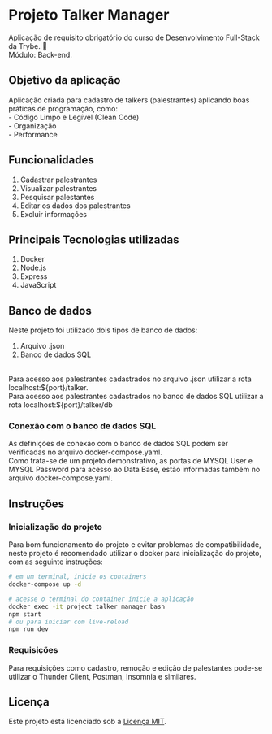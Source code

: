 # Projeto Talker Manager

  Aplicação de requisito obrigatório do curso de Desenvolvimento Full-Stack da Trybe. 🚀
  <br>
  Módulo: Back-end.


## Objetivo da aplicação

  Aplicação criada para cadastro de talkers (palestrantes) aplicando boas práticas de programação, como:
    <br>
    - Código Limpo e Legível (Clean Code)
  <br>
    - Organização
  <br>
    - Performance
  </br>

## Funcionalidades

  1. Cadastrar palestrantes
  2. Visualizar palestrantes
  3. Pesquisar palestantes
  4. Editar os dados dos palestrantes
  5. Excluir informações
   
## Principais Tecnologias utilizadas

  1. Docker
  2. Node.js
  3. Express
  4. JavaScript

## Banco de dados

Neste projeto foi utilizado dois tipos de banco de dados:
1. Arquivo .json
2. Banco de dados SQL
<br>
Para acesso aos palestrantes cadastrados no arquivo .json utilizar a rota localhost:${port}/talker.
<br>
Para acesso aos palestrantes cadastrados no banco de dados SQL utilizar a rota localhost:${port}/talker/db


### Conexão com o banco de dados SQL

As definições de conexão com o banco de dados SQL podem ser verificadas no arquivo docker-compose.yaml.
<br>
Como trata-se de um projeto demonstrativo, as portas de MYSQL User e MYSQL Password para acesso ao Data Base, estão informadas também no arquivo docker-compose.yaml.

## Instruções

### Inicialização do projeto

Para bom funcionamento do projeto e evitar problemas de compatibilidade, neste projeto é recomendado utilizar o docker para inicialização do projeto, com as seguinte instruções:
<br>
```bash
# em um terminal, inicie os containers
docker-compose up -d

# acesse o terminal do container inicie a aplicação
docker exec -it project_talker_manager bash
npm start
# ou para iniciar com live-reload
npm run dev
```

### Requisições

Para requisições como cadastro, remoção e edição de palestantes pode-se utilizar o Thunder Client, Postman, Insomnia e similares.

## Licença

Este projeto está licenciado sob a [Licença MIT](LICENSE).
